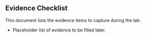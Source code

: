 ## Evidence Checklist

This document lists the evidence items to capture during the lab.

- Placeholder list of evidence to be filled later.
